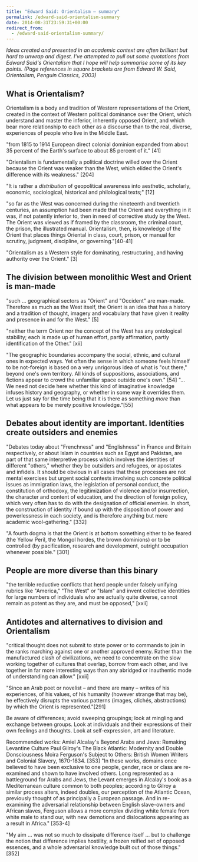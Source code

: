 ```yaml
---
title: "Edward Said: Orientalism – summary"
permalink: /edward-said-orientalism-summary
date: 2014-08-31T23:59:31+00:00
redirect_from:
  - /edward-said-orientalism-summary/
---
```


*Ideas created and presented in an academic context are often brilliant but hard to unwrap and digest. I've attempted to pull out some quotations from Edward Said's Orientalism that I hope will help summarise some of its key points. (Page references in square brackets are from Edward W. Said, Orientalism, Penguin Classics, 2003)*

## What is Orientalism?

Orientalism is a body and tradition of Western representations of the Orient, created in the context of Western political dominance over the Orient, which understand and master the inferior, inherently opposed Orient, and which bear more relationship to each other as a discourse than to the real, diverse, experiences of people who live in the Middle East.

"from 1815 to 1914 European direct colonial dominion expanded from about 35 percent of the Earth's surface to about 85 percent of it." [41]

"Orientalism is fundamentally a political doctrine willed over the Orient because the Orient was weaker than the West, which elided the Orient's difference with its weakness." [204]

"It is rather a *distribution* of geopolitical awareness into aesthetic, scholarly, economic, sociological, historical and philological texts;" [12]

"so far as the West was concerned during the nineteenth and twentieth centuries, an assumption had been made that the Orient and everything in it was, if not patently inferior to, then in need of corrective study by the West. The Orient was viewed as if framed by the classroom, the criminal court, the prison, the illustrated manual. Orientalism, then, is knowledge of the Orient that places things Oriental in class, court, prison, or manual for scrutiny, judgment, discipline, or governing."[40-41]

"Orientalism as a Western style for dominating, restructuring, and having authority over the Orient." [3]

## The division between monolithic West and Orient is man-made

"such … geographical sectors as "Orient" and "Occident" are man-made. Therefore as much as the West itself, the Orient is an idea that has a history and a tradition of thought, imagery and vocabulary that have given it reality and presence in and for the West." [5]

"neither the term Orient nor the concept of the West has any ontological stability; each is made up of human effort, partly affirmation, partly identification of the Other." [xii]

"The geographic boundaries accompany the social, ethnic, and cultural ones in expected ways. Yet often the sense in which someone feels himself to be not-foreign is based on a very unrigorous idea of what is "out there," beyond one's own territory. All kinds of suppositions, associations, and fictions appear to crowd the unfamiliar space outside one's own." [54]
"…We need not decide here whether this kind of imaginative knowledge infuses history and geography, or whether in some way it overrides them. Let us just say for the time being that it is there as something *more* than what appears to be merely positive knowledge."[55]

## Debates about identity are important. Identities create outsiders and enemies

"Debates today about "Frenchness" and "Englishness" in France and Britain respectively, or about Islam in countries such as Egypt and Pakistan, are part of that same interpretive process which involves the identities of different "others," whether they be outsiders and refugees, or apostates and infidels. It should be obvious in all cases that these processes are not mental exercises but urgent social contests involving such concrete political issues as immigration laws, the legislation of personal conduct, the constitution of orthodoxy, the legitimization of violence and/or insurrection, the character and content of education, and the direction of foreign policy, which very often has to do with the designation of official enemies. In short, the construction of identity if bound up with the disposition of power and powerlessness in each society, and is therefore anything but mere academic wool-gathering." [332]

"A fourth dogma is that the Orient is at bottom something either to be feared (the Yellow Peril, the Mongol hordes, the brown dominions) or to be controlled (by pacification, research and development, outright occupation whenever possible." [301]

## People are more diverse than this binary

"the terrible reductive conflicts that herd people under falsely unifying rubrics like "America," "The West" or "Islam" and invent collective identities for large numbers of individuals who are actually quite diverse, cannot remain as potent as they are, and must be opposed," [xxii]

## Antidotes and alternatives to division and Orientalism

"critical thought does not submit to state power or to commands to join in the ranks marching against one or another approved enemy. Rather than the manufactured clash of civilizations, we need to concentrate on the slow working together of cultures that overlap, borrow from each other, and live together in far more interesting ways than any abridged or inauthentic mode of understanding can allow." [xxii]

"Since an Arab poet or novelist – and there are many – writes of his experiences, of his values, of his humanity (however strange that may be), he effectively disrupts the various patterns (images, clichés, abstractions) by which the Orient is represented."[291]

Be aware of differences; avoid sweeping groupings; look at mingling and exchange between groups. Look at individuals and their expressions of their own feelings and thoughts. Look at self-expression, art and literature.

Recommended works:
Amiel Alcalay's Beyond Arabs and Jews: Remaking Levantine Culture
Paul Gilroy's The Black Atlantic: Modernity and Double Donsciousness
Moira Ferguson's Subject to Others: British Women Writers and Colonial Slavery, 1670-1834. [353]
"In these works, domains once believed to have been exclusive to one people, gender, race or class are re-examined and shown to have involved others. Long represented as a battleground for Arabs and Jews, the Levant emerges in Alcalay's book as a Mediterranean culture common to both peoples; according to Gilroy a similar process alters, indeed doubles, our perception of the Atlantic Ocean, previously thought of as principally a European passage. And in re-examining the adversarial relationship between English slave-owners and African slaves, Ferguson allows a more complex dividing white female from white male to stand our, with new demotions and dislocations appearing as a result in Africa."  [353-4]

"My aim … was not so much to dissipate difference itself … but to challenge the notion that difference implies hostility, a frozen reified set of opposed essences, and a whole adversarial knowledge built out of those things." [352]